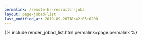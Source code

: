 ```yaml
---
permalink: /remote-hr-recruiter-jobs
layout: page-jobad-list
last_modified_at: 2019-09-28T18:42:05+0200
---
```

{% include render_jobad_list.html permalink=page.permalink %}
